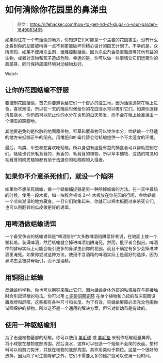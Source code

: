 # 如何清除你花园里的鼻涕虫

> 原文：<https://lifehacker.com/how-to-get-rid-of-slugs-in-your-garden-1849063465>

如果你住在一个有蛞蝓的地方，你知道它们可能是一个主要的花园害虫。没有什么比看到你的幼苗被啃得一点不剩更能破坏你精心设计的园艺计划了。不幸的是，众所周知，如果不使用杀虫剂，很难控制蛞蝓，因为杀虫剂会损害蜜蜂等其他有益的生物，或者对宠物和孩子造成危险。幸运的是，你可以做一些事情让它们远离你的蔬菜芽，同时保持周围环境对动植物友好。

Watch

## 让你的花园蛞蝓不舒服

要控制花园蛞蝓，首先你要避免给它们一个舒适的滋生地。因为蛞蝓通常在晚上进食，喜欢潮湿，所以在一天的晚些时候给你的花园浇水可以吸引它们。如果你选择清晨浇水，你仍然可以防止你的水分在炎热的白天蒸发，而不会在晚上给鼻涕虫一个潮湿的跺脚地。

其他要避免的是松散的地面覆盖物。稻草和覆盖物可以锁住水分，给蛞蝓一个舒适的地方来抵御正午的阳光。用堆肥和叶霉代替会给蛞蝓提供一个不太适宜的环境。

最后，鸟类、甲虫和蛇喜欢吃蛞蝓，所以身边有这些有益的捕食者可以帮助控制它们。蛞蝓也讨厌毛茸茸的、芳香的、毛茸茸的植物，所以草本植物、成熟的南瓜和毛茸茸的肉质植物都有助于击退你的粘糊糊的入侵者。

## 如果你不介意杀死他们，就设一个陷阱

如果你不想杀死蛞蝓，做一个蛞蝓捕捉器是另一种除掉蛞蝓的方法。在一天中最热的时候，使用一段木板，如一块胶合板或 2×4 木板放在你花园的行间，会给蛞蝓一个凉爽潮湿的地方藏身。一旦它们聚集起来，你就可以把木板翻过来杀死它们。也可以用翻转的瓜皮做更好的诱饵。

## 用啤酒做蛞蝓诱饵

一个备受争议的蛞蝓诱饵是“啤酒陷阱”大多数啤酒陷阱爱好者说，在地面上放一个塑料盖，装满啤酒，然后蛞蝓就会掉进啤酒陷阱淹死。然而，批评者会指出，啤酒中的酵母实际上可能会吸引更多的鼻涕虫到你的花园，而且不确定有多少会掉进啤酒里淹死。如果你尝试这种方法，使用不含酒精的啤酒实际上是最好的选择，因为鼻涕虫会被酵母吸引，而不是酒精。

## 用铜阻止蛞蝓

反蛞蝓科学称，你也可以用铜来阻止它们，因为蛞蝓身体外部的粘液层在与铜接触时会引起轻微的电击。你可以用 [c 铜带](https://www.gardeners.com/buy/copper-slug-tape/38-994.html)[铜网](https://www.leevalley.com/en-us/shop/garden/pest-control/insects/51241-copper-blocker?item=SS407&utm_source=free_google_shopping&utm_medium=organic&utm_campaign=shopping_feed)[铜环](https://www.leevalley.com/en-us/shop/garden/pest-control/insects/69485-copper-slug-rings?item=SS412&utm_source=free_google_shopping&utm_medium=organic&utm_campaign=shopping_feed) 在单个植物和凸起的苗床周围设置盾牌和屏障，这些都有各种尺寸和长度。为了有效，铜蛞蝓屏障必须完全包围你试图保护的植物，所以这不是一个通用的解决方案，但它对新幼苗是有效的。

## 使用一种驱蛞蝓剂

为了击退植物基部的蛞蝓，你可以使用 [羊毛球](https://www.electricalworld.com/en/us/Doff-Green-Fingers-Bio-Barrier-Slug-and-Snail-Pellets-1kg/m-7883.aspx) 或 [羊毛垫](https://bigamart.com/product/defenders-slugs-away-wool-mat-1-2-x-0-8m-grey/) 来制作蛞蝓驱避屏障。将小球放在植物底部周围，然后浇水，这样可以创造一个蛞蝓不会爬的表面。垫材料可以用剪刀剪开，并放在植物的底部周围，其作用类似于颗粒。这是一个很好的选择，因为除了可生物降解之外，它们不需要太多的维护就可以使用一段时间。